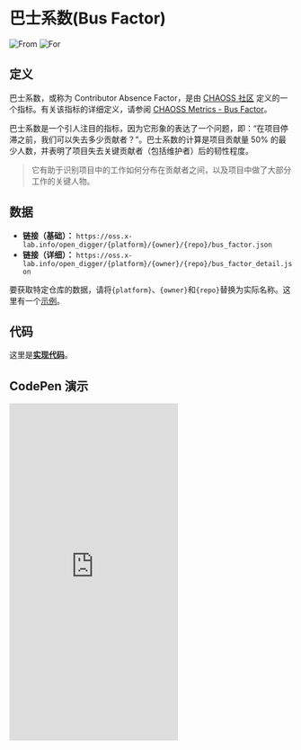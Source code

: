 # 巴士系数(Bus Factor)

![From](https://img.shields.io/badge/来自-CHAOSS-blue) ![For](https://img.shields.io/badge/用于-仓库-blue)

## 定义

巴士系数，或称为 Contributor Absence Factor，是由 [CHAOSS 社区](https://chaoss.community) 定义的一个指标。有关该指标的详细定义，请参阅 [CHAOSS Metrics - Bus Factor](https://chaoss.community/metric-bus-factor/)。

巴士系数是一个引人注目的指标，因为它形象的表达了一个问题，即：“在项目停滞之前，我们可以失去多少贡献者？”。巴士系数的计算是项目贡献量 50% 的最少人数，并表明了项目失去关键贡献者（包括维护者）后的韧性程度。

> 它有助于识别项目中的工作如何分布在贡献者之间，以及项目中做了大部分工作的关键人物。

## 数据

- **链接（基础）：** `https://oss.x-lab.info/open_digger/{platform}/{owner}/{repo}/bus_factor.json`
- **链接（详细）：** `https://oss.x-lab.info/open_digger/{platform}/{owner}/{repo}/bus_factor_detail.json`

要获取特定仓库的数据，请将`{platform}`、`{owner}`和`{repo}`替换为实际名称。这里有一个[示例](https://oss.x-lab.info/open_digger/github/X-lab2017/open-digger/bus_factor.json)。

## 代码

这里是[**实现代码**](https://github.com/X-lab2017/open-digger/blob/54478a97911a24a33e69147a985115b084c24f3f/src/metrics/chaoss.ts#L672)。

## CodePen 演示

<iframe height="600" scrolling="no" title="OpenDigger — [X-lab] OpenRank/Activity/Bus Factor" src="https://codepen.io/frank-zsy/embed/bGjyqQj?type=bus_factor&default-tab=js%2Cresult&editable=true" frameborder="no" loading="lazy" allowtransparency="true" allowfullscreen="true">
  See the Pen <a href="https://codepen.io/frank-zsy/pen/bGjyqQj">
  OpenDigger - [X-lab] OpenRank/Activity/Bus Factor</a> by Frank Zhao (<a href="https://codepen.io/frank-zsy">@frank-zsy</a>)
  on <a href="https://codepen.io">CodePen</a>.
</iframe>
